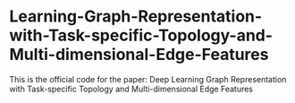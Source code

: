 # Learning-Graph-Representation-with-Task-specific-Topology-and-Multi-dimensional-Edge-Features

This is the official code for the paper: Deep Learning Graph Representation with Task-specific Topology and Multi-dimensional Edge Features
